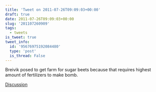 ```yaml
---
title: 'Tweet on 2011-07-26T09:09:03+00:00'
draft: true
date: 2011-07-26T09:09:03+00:00
slug: '201107260909'
tags:
  - tweets
is_tweet: true
tweet_info:
  id: '95676975192084480'
  type: 'post'
  is_thread: False
---
```




Breivik posed to get farm for sugar beets because that requires highest amount of fertilizers to make bomb.

[Discussion](https://x.com/sytelus/status/95676975192084480)
